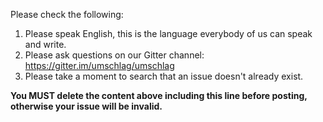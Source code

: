 Please check the following:

1. Please speak English, this is the language everybody of us can speak and write.
2. Please ask questions on our Gitter channel: https://gitter.im/umschlag/umschlag
3. Please take a moment to search that an issue doesn't already exist.

**You MUST delete the content above including this line before posting, otherwise your issue will be invalid.**
